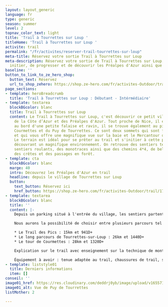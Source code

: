 ```yaml
---
layout: layout_generic
language: fr
type: generic
season: summer
level: 2
topnav_color_text: light
title: 'Trail à Tourrettes sur Loup '
titleHome: 'Trail à Tourrettes sur Loup '
activite: trail
permalink: "/fr/activites/reserver-trail-tourrettes-sur-loup"
meta-title: Réservez votre sortie Trail à Tourrettes sur Loup
meta-description: Réservez votre sortie de Trail à Tourrettes sur Loup, afin de vous
  initier, de progresser et de découvrir les Préalpes d'Azur ainsi que ses sommets.
baseline: ''
button_to_link_to_ze_hero_shop:
  button_text: Réservez
  url_to_shop_zehero: https://shop.ze-hero.com/fr/activites-Outdoor/trail/17593-trail-matin-tourrettes-sur-loup-ze-hero-yann-alarcon
page_sections:
- template: heroBreadcrumb
  title: 'Trail à Tourrettes sur Loup : Débutant - Intérmédiaire'
- template: textarea
  blockBGcolor: blanc
  title: Trail à Tourrettes sur Loup
  content: Le Trail à Tourrettes sur Loup, c'est découvrir ce petit village de pierre
    de la Côte d’Azur et des Préalpes d'Azur. Tout proche de Nice, il est construit
    au bord d'une petite falaise et ravin, il se trouve également au pied du Pic des
    Courmettes et du Puy de Tourrettes. Ce sont deux sommets qui sont face à face
    et qui vous offre une magnifique vue sur la baie et le Mercantour de l'autre côté.
    Le terrain est idéal pour se prêter au trail et s'initier à cette pratique en
    découvrant un magnifique environnement. On retrouve des sentiers techniques, des
    sentiers roulants, des monotraces ainsi que des chemins 4*4, de belles descentes,
    des crêtes et des passages en forêt.
- template: cta
  blockBGcolor: blanc
  marge: 40
  intro: Découvrez les Préalpes d'Azur en trail
  headline: depuis le village de Tourrettes sur Loup
  button:
    text_button: Réservez ici
    href_button: https://shop.ze-hero.com/fr/activites-Outdoor/trail/17593-trail-matin-tourrettes-sur-loup-ze-hero-yann-alarcon
- template: textarea
  blockBGcolor: blanc
  title: ''
  content: |-
    Depuis un parking situé à l'entrée du village, les sentiers partent directement en direction du domaine des Courmettes. Des petits singles en sous-bois qui grimperont jusqu'au pic des Courmettes où le terrain sera ici rocailleux. De là se trouve le Puy de Tourrettes et un peu loin de Naouri. Il y a une multitude de choix possible à faire et à découvrir parmi tous les sentiers présents.

    Nous aurons la possibilité de choisir entre plusieurs parcours tel que :

    * Le Trail des Pics : 15km et 941D+
    * Le long parcours de Tourrettes-sur-Loup : 26km et 1440D+
    * Le tour de Courmettes : 28km et 1320D+

    Explication sur le trail avec enseignement sur la technique de montée avec ou sans bâtons, sur la descente de descente et sur les différents entraînements en trail tel que le fractionner. Sortie basée sur l’endurance avec jeu ludique d’entraînement durant la séance.

    Équipement à avoir : tenue adaptée au trail, chaussures de trail, sac ou ceinture de portage avec flasques d’eau (2 fois 500ml ou plus) + réserve alimentaire et coupe-vent.
- template: liststyle01
  title: Derniers informations
  item: []
conseil: ''
image01_href: https://res.cloudinary.com/deddrj0yb/image/upload/v1655715196/website/By%20Ze%20Hero%20Activity/IMG20211104075044.jpg
image01_alt: Vue de Puy de Tourrettes
listMother: 2

---
```

